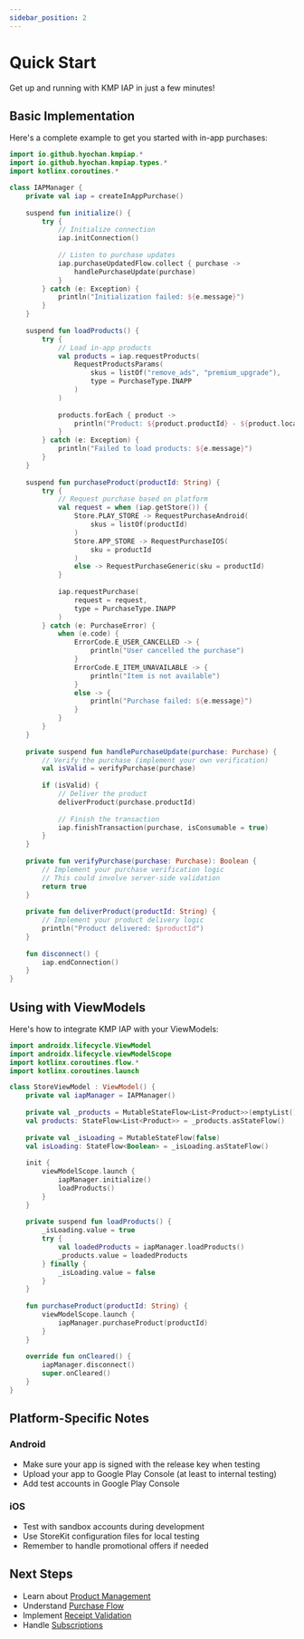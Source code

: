 ```yaml
---
sidebar_position: 2
---
```


# Quick Start

Get up and running with KMP IAP in just a few minutes!

## Basic Implementation

Here's a complete example to get you started with in-app purchases:

```kotlin
import io.github.hyochan.kmpiap.*
import io.github.hyochan.kmpiap.types.*
import kotlinx.coroutines.*

class IAPManager {
    private val iap = createInAppPurchase()
    
    suspend fun initialize() {
        try {
            // Initialize connection
            iap.initConnection()
            
            // Listen to purchase updates
            iap.purchaseUpdatedFlow.collect { purchase ->
                handlePurchaseUpdate(purchase)
            }
        } catch (e: Exception) {
            println("Initialization failed: ${e.message}")
        }
    }
    
    suspend fun loadProducts() {
        try {
            // Load in-app products
            val products = iap.requestProducts(
                RequestProductsParams(
                    skus = listOf("remove_ads", "premium_upgrade"),
                    type = PurchaseType.INAPP
                )
            )
            
            products.forEach { product ->
                println("Product: ${product.productId} - ${product.localizedPrice}")
            }
        } catch (e: Exception) {
            println("Failed to load products: ${e.message}")
        }
    }
    
    suspend fun purchaseProduct(productId: String) {
        try {
            // Request purchase based on platform
            val request = when (iap.getStore()) {
                Store.PLAY_STORE -> RequestPurchaseAndroid(
                    skus = listOf(productId)
                )
                Store.APP_STORE -> RequestPurchaseIOS(
                    sku = productId
                )
                else -> RequestPurchaseGeneric(sku = productId)
            }
            
            iap.requestPurchase(
                request = request,
                type = PurchaseType.INAPP
            )
        } catch (e: PurchaseError) {
            when (e.code) {
                ErrorCode.E_USER_CANCELLED -> {
                    println("User cancelled the purchase")
                }
                ErrorCode.E_ITEM_UNAVAILABLE -> {
                    println("Item is not available")
                }
                else -> {
                    println("Purchase failed: ${e.message}")
                }
            }
        }
    }
    
    private suspend fun handlePurchaseUpdate(purchase: Purchase) {
        // Verify the purchase (implement your own verification)
        val isValid = verifyPurchase(purchase)
        
        if (isValid) {
            // Deliver the product
            deliverProduct(purchase.productId)
            
            // Finish the transaction
            iap.finishTransaction(purchase, isConsumable = true)
        }
    }
    
    private fun verifyPurchase(purchase: Purchase): Boolean {
        // Implement your purchase verification logic
        // This could involve server-side validation
        return true
    }
    
    private fun deliverProduct(productId: String) {
        // Implement your product delivery logic
        println("Product delivered: $productId")
    }
    
    fun disconnect() {
        iap.endConnection()
    }
}
```

## Using with ViewModels

Here's how to integrate KMP IAP with your ViewModels:

```kotlin
import androidx.lifecycle.ViewModel
import androidx.lifecycle.viewModelScope
import kotlinx.coroutines.flow.*
import kotlinx.coroutines.launch

class StoreViewModel : ViewModel() {
    private val iapManager = IAPManager()
    
    private val _products = MutableStateFlow<List<Product>>(emptyList())
    val products: StateFlow<List<Product>> = _products.asStateFlow()
    
    private val _isLoading = MutableStateFlow(false)
    val isLoading: StateFlow<Boolean> = _isLoading.asStateFlow()
    
    init {
        viewModelScope.launch {
            iapManager.initialize()
            loadProducts()
        }
    }
    
    private suspend fun loadProducts() {
        _isLoading.value = true
        try {
            val loadedProducts = iapManager.loadProducts()
            _products.value = loadedProducts
        } finally {
            _isLoading.value = false
        }
    }
    
    fun purchaseProduct(productId: String) {
        viewModelScope.launch {
            iapManager.purchaseProduct(productId)
        }
    }
    
    override fun onCleared() {
        iapManager.disconnect()
        super.onCleared()
    }
}
```

## Platform-Specific Notes

### Android
- Make sure your app is signed with the release key when testing
- Upload your app to Google Play Console (at least to internal testing)
- Add test accounts in Google Play Console

### iOS
- Test with sandbox accounts during development
- Use StoreKit configuration files for local testing
- Remember to handle promotional offers if needed

## Next Steps

- Learn about [Product Management](../guides/products.md)
- Understand [Purchase Flow](../guides/purchases.md)
- Implement [Receipt Validation](../guides/receipt-validation.md)
- Handle [Subscriptions](../guides/subscriptions.md)
